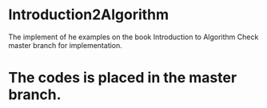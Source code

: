 # Introduction2Algorithm
The implement of he examples on the book Introduction to Algorithm
Check master branch for implementation.
# The codes is placed in the master branch.
